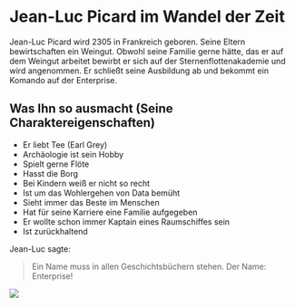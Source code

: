 # Jean-Luc Picard im Wandel der Zeit
Jean-Luc Picard wird 2305 in Frankreich geboren. Seine Eltern bewirtschaften ein Weingut. Obwohl seine Familie gerne hätte, das er auf dem Weingut arbeitet bewirbt er sich auf der Sternenflottenakademie und wird angenommen. Er schließt seine Ausbildung ab und bekommt ein Komando auf der Enterprise.

## Was Ihn so ausmacht (Seine Charaktereigenschaften)
* Er liebt Tee (Earl Grey)
* Archäologie ist sein Hobby
* Spielt gerne Flöte
* Hasst die Borg
* Bei Kindern weiß er nicht so recht
* Ist um das Wohlergehen von Data bemüht
* Sieht immer das Beste im Menschen
* Hat für seine Karriere eine Familie aufgegeben
* Er wollte schon immer Kaptain eines Raumschiffes sein
* Ist zurückhaltend





Jean-Luc sagte:
> Ein Name muss in allen Geschichtsbüchern stehen. Der Name: Enterprise!

<img src="https://fotos.piqs.de/3/e/9/6/4/4e5c88c75d13dd932ffbbe2accbc3fbd.jpg"/>
